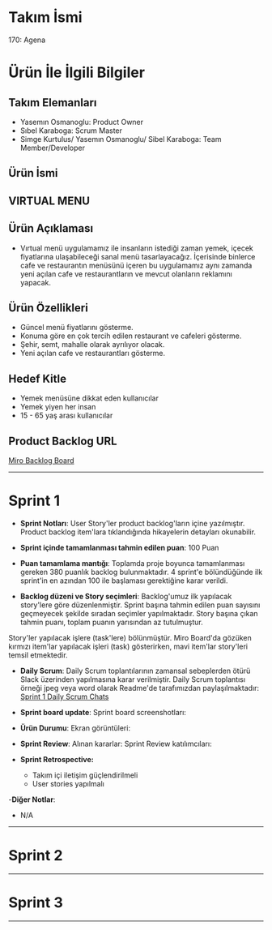 # **Takım İsmi**

170: Agena

# Ürün İle İlgili Bilgiler

## Takım Elemanları

- Yasemın Osmanoglu: Product Owner
- Sıbel Karaboga: Scrum Master
- Simge Kurtulus/ Yasemın Osmanoglu/ Sibel Karaboga: Team Member/Developer

## Ürün İsmi

## VIRTUAL MENU

## Ürün Açıklaması

- Vırtual menü uygulamamız ile insanların istediği zaman yemek, içecek fiyatlarına ulaşabileceği sanal menü tasarlayacağız. İçerisinde binlerce cafe ve restaurantın menüsünü içeren bu uygulamamız aynı zamanda yeni açılan cafe ve restaurantların ve mevcut olanların reklamını yapacak.

## Ürün Özellikleri

- Güncel menü fiyatlarını gösterme.
- Konuma göre en çok tercih edilen restaurant ve cafeleri gösterme.
- Şehir, semt, mahalle olarak ayrılıyor olacak.
- Yeni açılan cafe ve restaurantları gösterme.

## Hedef Kitle

- Yemek menüsüne dikkat eden kullanıcılar
- Yemek yiyen her insan
- 15 - 65 yaş arası kullanıcılar

## Product Backlog URL

[Miro Backlog Board](https://miro.com/app/board/uXjVOSSCpsI=/)

---

# Sprint 1

- **Sprint Notları**: User Story'ler product backlog'ların içine yazılmıştır. Product backlog item'lara tıklandığında hikayelerin detayları okunabilir.

- **Sprint içinde tamamlanması tahmin edilen puan**: 100 Puan

- **Puan tamamlama mantığı**: Toplamda proje boyunca tamamlanması gereken 380 puanlık backlog bulunmaktadır. 4 sprint'e bölündüğünde ilk sprint'in en azından 100 ile başlaması gerektiğine karar verildi.

- **Backlog düzeni ve Story seçimleri**: Backlog'umuz ilk yapılacak story'lere göre düzenlenmiştir. Sprint başına tahmin edilen puan sayısını geçmeyecek şekilde sıradan seçimler yapılmaktadır. Story başına çıkan tahmin puanı, toplam puanın yarısından az tutulmuştur. 

Story'ler yapılacak işlere (task'lere) bölünmüştür. Miro Board'da gözüken kırmızı item'lar yapılacak işleri (task) gösterirken, mavi item'lar story'leri temsil etmektedir.

- **Daily Scrum**: Daily Scrum toplantılarının zamansal sebeplerden ötürü Slack üzerinden yapılmasına karar verilmiştir. Daily Scrum toplantısı örneği jpeg veya word olarak Readme'de tarafımızdan paylaşılmaktadır: [Sprint 1 Daily Scrum Chats](https://github.com/OyunveUygulamaAkademisi/BootcampScrumTemplate/blob/main/ProjectManagement/Sprint1Documents/DailyScrumMeetingNotesSprint1.docx?raw=true)

- **Sprint board update**: Sprint board screenshotları: 


- **Ürün Durumu**: Ekran görüntüleri:
 

- **Sprint Review**: 
Alınan kararlar: 
Sprint Review katılımcıları:

- **Sprint Retrospective:**
  - Takım içi iletişim güçlendirilmeli
  - User stories yapılmalı

-**Diğer Notlar**:
- N/A

---

# Sprint 2
---

# Sprint 3
---
